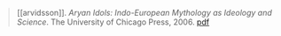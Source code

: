 > [[arvidsson]]. *Aryan Idols: Indo-European Mythology as Ideology and Science*. The University of Chicago Press, 2006. [pdf](a/s-arvidsson2006.pdf)